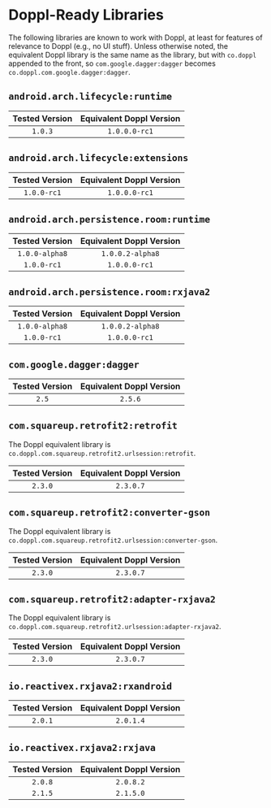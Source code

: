 # Doppl-Ready Libraries

The following libraries are known to work with Doppl, at least for features
of relevance to Doppl (e.g., no UI stuff). Unless otherwise noted,
the equivalent Doppl library is the same name as the library, but with
`co.doppl` appended to the front, so `com.google.dagger:dagger` becomes
`co.doppl.com.google.dagger:dagger`.

## `android.arch.lifecycle:runtime`

|Tested Version|Equivalent Doppl Version|
|:------------:|:----------------------:|
|`1.0.3`   |`1.0.0.0-rc1`           |

## `android.arch.lifecycle:extensions`

|Tested Version|Equivalent Doppl Version|
|:------------:|:----------------------:|
|`1.0.0-rc1`   |`1.0.0.0-rc1`           |

## `android.arch.persistence.room:runtime`

|Tested Version|Equivalent Doppl Version|
|:------------:|:----------------------:|
|`1.0.0-alpha8`|`1.0.0.2-alpha8`        |
|`1.0.0-rc1`   |`1.0.0.0-rc1`           |

## `android.arch.persistence.room:rxjava2`

|Tested Version|Equivalent Doppl Version|
|:------------:|:----------------------:|
|`1.0.0-alpha8`|`1.0.0.2-alpha8`        |
|`1.0.0-rc1`   |`1.0.0.0-rc1`           |

## `com.google.dagger:dagger`

|Tested Version|Equivalent Doppl Version|
|:------------:|:----------------------:|
|`2.5`         |`2.5.6`                 |

## `com.squareup.retrofit2:retrofit`

The Doppl equivalent library is `co.doppl.com.squareup.retrofit2.urlsession:retrofit`.

|Tested Version|Equivalent Doppl Version|
|:------------:|:----------------------:|
|`2.3.0`       |`2.3.0.7`               |

## `com.squareup.retrofit2:converter-gson`

The Doppl equivalent library is `co.doppl.com.squareup.retrofit2.urlsession:converter-gson`.

|Tested Version|Equivalent Doppl Version|
|:------------:|:----------------------:|
|`2.3.0`       |`2.3.0.7`               |

## `com.squareup.retrofit2:adapter-rxjava2`

The Doppl equivalent library is `co.doppl.com.squareup.retrofit2.urlsession:adapter-rxjava2`.

|Tested Version|Equivalent Doppl Version|
|:------------:|:----------------------:|
|`2.3.0`       |`2.3.0.7`               |

## `io.reactivex.rxjava2:rxandroid`

|Tested Version|Equivalent Doppl Version|
|:------------:|:----------------------:|
|`2.0.1`       |`2.0.1.4`               |

## `io.reactivex.rxjava2:rxjava`

|Tested Version|Equivalent Doppl Version|
|:------------:|:----------------------:|
|`2.0.8`       |`2.0.8.2`               |
|`2.1.5`       |`2.1.5.0`               |
